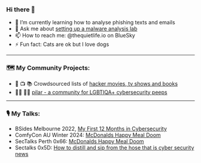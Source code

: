 ### Hi there 👋
* 🌱 I’m currently learning how to analyse phishing texts and emails
* 💬 Ask me about [setting up a malware analysis lab](https://github.com/thequietlife/malware-analysis)
* 📫 How to reach me: @thequietlife.io on BlueSky
* ⚡ Fun fact: Cats are ok but I love dogs
____________

### 🗺️ My Community Projects:

* 🍿 📺 📚 Crowdsourced lists of [hacker movies, tv shows and books](https://github.com/hacker-playlists)
* 🏳️‍⚧️ 🏳️‍🌈 [pilar - a community for LGBTIQA+ cybersecurity peeps](https://github.com/thequietlife/pilar)
____________

### 🎙️ My Talks:

* BSides Melbourne 2022, [My First 12 Months in Cybersecurity](https://github.com/thequietlife/talks/blob/main/bsides_melb%20_2022.pdf)
* ComfyCon AU Winter 2024: [McDonalds Happy Meal Doom](https://github.com/thequietlife/talks/blob/main/ComfyCon%20AU%20Intermission.pdf)
* SecTalks Perth 0x66: [McDonalds Happy Meal Doom](https://github.com/thequietlife/talks/blob/main/Sectalks%200x66.pdf)
* Sectalks 0x5D: [How to distill and sip from the hose that is cyber security news](https://github.com/thequietlife/talks/blob/main/SecTalks%20Perth%200x5D.pdf)







